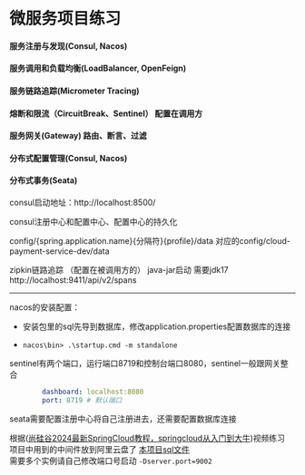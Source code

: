# 微服务项目练习

#### 服务注册与发现(Consul, Nacos)
#### 服务调用和负载均衡(LoadBalancer, OpenFeign)
#### 服务链路追踪(Micrometer Tracing)

#### 熔断和限流（CircuitBreak、Sentinel）  配置在调用方

#### 服务网关(Gateway)   路由、断言、过滤
#### 分布式配置管理(Consul, Nacos)
#### 分布式事务(Seata)

consul启动地址：http://localhost:8500/

consul注册中心和配置中心、配置中心的持久化

config/{spring.application.name}{分隔符}{profile}/data   对应的config/cloud-payment-service-dev/data

zipkin链路追踪 （配置在被调用方的）   java-jar启动   需要jdk17   http://localhost:9411/api/v2/spans



-----

nacos的安装配置：

+ 安装包里的sql先导到数据库，修改application.properties配置数据库的连接

+ `nacos\bin> .\startup.cmd -m standalone`

sentinel有两个端口，运行端口8719和控制台端口8080，sentinel一般跟网关整合

```yaml
        dashboard: localhost:8080
        port: 8719 # 默认端口
```



seata需要配置注册中心将自己注册进去，还需要配置数据库连接





根据([尚硅谷2024最新SpringCloud教程，springcloud从入门到大牛](https://www.bilibili.com/video/BV1gW421P7RD/?share_source=copy_web&vd_source=2fda0b25e50e841c8126929ff3e47259))视频练习 <br>
项目中用到的中间件放到阿里云盘了
[本项目sql文件](resource/sql) <br>
需要多个实例请自己修改端口号启动 `-Dserver.port=9002`
